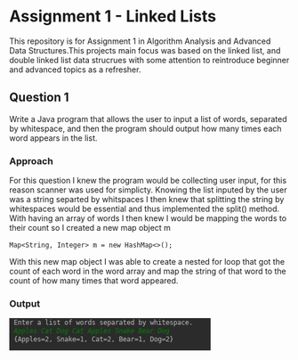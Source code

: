 # Assignment 1 - Linked Lists
This repository is for Assignment 1 in Algorithm Analysis and Advanced Data Structures.This projects main focus was based on the linked list, and double linked list data strucrues with some attention to reintroduce beginner and advanced topics as a refresher.

## Question 1

Write a Java program that allows the user to input a list of words, separated by whitespace, and then the program should output how many times each word appears in the list.

### Approach
For this question I knew the program would be collecting user input, for this reason scanner was used for simplicty. Knowing the list inputed by the user was a string separted by whitspaces I then knew that splitting the string by whitespaces would be essential and thus implemented the split() method. With having an array of words I then knew I would be mapping the words to their count so I created a new map object m
```
Map<String, Integer> m = new HashMap<>();
```
With this new map object I was able to create a nested for loop that got the count of each word in the word array and map the string of that word to the count of how many times that word appeared.
### Output
![](/Images/Output1.png)
